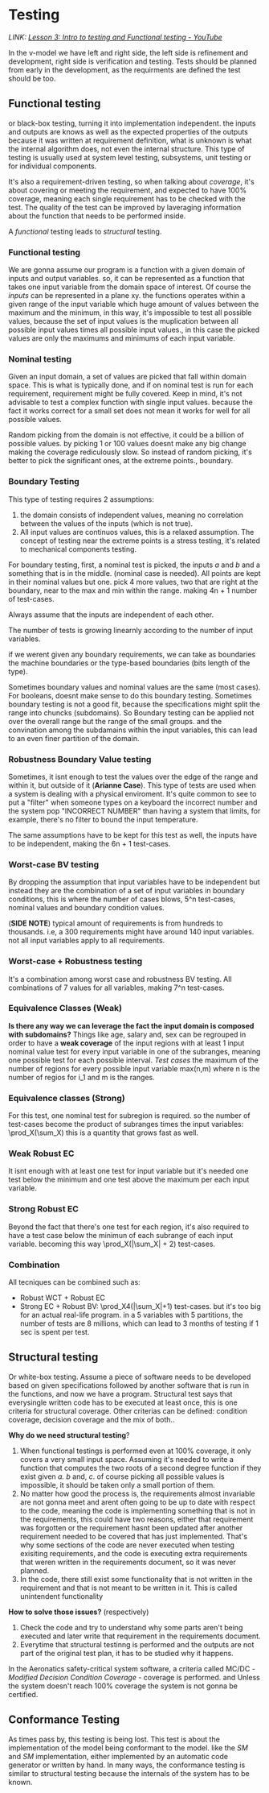 # Testing

*LINK: [Lesson 3: Intro to testing and Functional testing - YouTube](https://www.youtube.com/watch?v=jhKd3FJM5Cc&list=PLohWCZQwiEVpgTkxTsgSTnDvlz3OvphkP&index=8)*

In the v-model we have left and right side, the left side is refinement and development, right side is verification and testing. Tests should be planned from early in the development, as the requirments are defined the test should be too.

## Functional testing

or black-box testing, turning it into implementation independent. the inputs and outputs are knows as well as the expected properties of the outputs because it was written at requirement definition, what is unknown is what the internal algorithm does, not even the internal structure.
This type of testing is usually used at system level testing, subsystems, unit testing or for individual components.

It's also a requirement-driven testing, so when talking about *coverage*, it's about covering or meeting the requirement, and expected to have 100% coverage, meaning each single requirement has to be checked with the test. The quality of the test can be improved by laveraging information about the function that needs to be performed inside.

A *functional* testing leads to *structural* testing.

### Functional testing

We are gonna assume our program is a function with a given domain of inputs and output variables.
so, it can be represented as a function that takes one input variable from the domain space of interest.
Of course the *inputs* can be represented in a plane xy. the functions operates within a given range of the input variable which huge amount of values between the maximum and the minimum, in this way, it's impossible to test all possible values, because the set of input values is the muplication between all possible input values times all possible input values., in this case the picked values are only the maximums and minimums of each input variable.

### Nominal testing

Given an input domain, a set of values are picked that fall within domain space. This is what is typically done, and if on nominal test is run for each requirement, requirement might be fully covered. Keep in mind, it's not advisable to test a complex function with single input values. because the fact it works correct for a small set does not mean it works for well for all possible values.

Random picking from the domain is not effective, it could be a billion of possible values. by picking 1 or 100 values doesnt make any big change making the coverage rediculously slow. So instead of random picking, it's better to pick the significant ones, at the extreme points., boundary.

### Boundary Testing

This type of testing requires 2 assumptions:

1. the domain consists of independent values, meaning no correlation between the values of the inputs (which is not true).
2. All input values are continuos values, this is a relaxed assumption.
   The concept of testing near the extreme points is a stress testing, it's related to mechanical components testing.

For boundary testing, first, a nominal test is picked, the inputs *a* and *b* and a something that is in the middle. (nominal case is needed). All points are kept in their nominal values but one. pick 4 more values, two that are right at the boundary, near to the max and min within the range. making 4n + 1 number of test-cases.

Always assume that the inputs are independent of each other.

The number of tests is growing linearnly according to the number of input variables.

if we werent given any boundary requirements, we can take as boundaries the machine boundaries or the type-based boundaries (bits length of the type).

Sometimes boundary values and nominal values are the same (most cases). For booleans, doesnt make sense to do this boundary testing.
Sometimes boundary testing is not a good fit, because the specifications might split the range into chuncks (subdomains). So Boundary testing can be applied not over the overall range but the range of the small groups. and the convination among the subdamains within the input variables, this can lead to an even finer partition of the domain.

### Robustness Boundary Value testing

Sometimes, it isnt enough to test the values over the edge of the range and within it, but outside of it (**Arianne Case**). This type of tests are used when a system is dealing with a physical enviroment. It's quite common to see to put a "filter" when someone types on a keyboard the incorrect number and the system pop "INCORRECT NUMBER" than having a system that limits, for example, there's no filter to bound the input temperature.

The same assumptions have to be kept for this test as well, the inputs have to be independent, making the 6n + 1 test-cases.

### Worst-case BV testing

By dropping the assumption that input variables have to be independent but instead they are the combination of a set of input variables in boundary conditions, this is where the number of cases blows, 5^n test-cases, nominal values and boundary condition values.

(**SIDE NOTE**) typical amount of requirements is from hundreds to thousands. i.e, a 300 requirements might have around 140 input variables. not all input variables apply to all requirements.

### Worst-case + Robustness testing

It's a combination among worst case and robustness BV testing. All combinations of 7 values for all variables, making 7^n test-cases.

### Equivalence Classes (Weak)

**Is there any way we can leverage the fact the input domain is composed with subdomains?** Things like age, salary and, sex can be regrouped in order to have a **weak coverage** of the input regions with at least 1 input nominal value test for every input variable in one of the subranges, meaning one possible test for each possible interval. *Test cases* the maximum of the number of regions for every possible input variable max(n,m) where
n is the number of regios for i_1 and m is the ranges.

### Equivalence classes (Strong)

For this test, one nominal test for subregion is required. so the number of test-cases become the product of subranges times the input variables: 
\prod_X(\sum_X) this is a quantity that grows fast as well.

### Weak Robust EC

It isnt enough with at least one test for input variable but it's needed one test below the minimum and one test above the maximum per each input variable.

### Strong Robust EC

Beyond the fact that there's one test for each region, it's also required to have a test case below the minimun of each subrange of each input variable. becoming this way \prod_X(|\sum_X| + 2) test-cases.

### Combination

All tecniques can be combined such as:

- Robust WCT + Robust EC
- Strong EC + Robust BV: \prod_X4(|\sum_X|+1) test-cases. but it's too big for an actual real-life program. in a 5 variables with 5 partitions, the number of tests are 8 millions, which can lead to 3 months of testing if 1 sec is spent per test.

## Structural testing

Or white-box testing. Assume a piece of software needs to be developed based on given specifications followed by another software that is run in the functions, and now we have a program.
Structural test says that everysingle written code has to be executed at least once, this is one criteria for structural coverage. Other criterias can be defined: condition coverage, decision coverage and the mix of both..

**Why do we need structural testing**?

1. When functional testings is performed even at 100% coverage, it only covers a very small input space. Assuming it's needed to write a function that computes the two roots of a second degree function if they exist given *a. b* and, *c*. of course picking all possible values is impossible, it should be taken only a small portion of them.
2. No matter how good the process is, the requirements almost invariable are not gonna meet and arent often going to be up to date with respect to the code, meaning the code is implementing something that is not in the requirements, this could have two reasons, either that requirement was forgotten or the requirement hasnt been updated after another requirement needed to be covered that has just implemented. That's why some sections of the code are never executed when testing exisiting requirements, and the code is executing extra requirements that weren written in the requirements document, so it was never planned.
3. In the code, there still exist some functionality that is not written in the requirement and that is not meant to be written in it. This is called unintendent functionality

**How to solve those issues?** 
(respectively)

1. Check the code and try to understand why some parts aren't being executed and later write that requirement in the requirements document.
2. Everytime that structural testinng is performed and the outputs are not part of the original test plan, it has to be studied why it happens.

In the Aeronatics safety-critical system software, a criteria called MC/DC - *Modified Decision Condition Coverage* - coverage is performed. and Unless the system doesn't reach 100% coverage the system is not gonna be certified.

## Conformance Testing

As times pass by, this testing is being lost.
This test is about the implementation of the model being conformant to the model. like the *SM* and *SM* implementation, either implemented by an automatic code generator or written by hand. 
In many ways, the conformance testing is similar to structural testing because the internals of the system has to be known.

